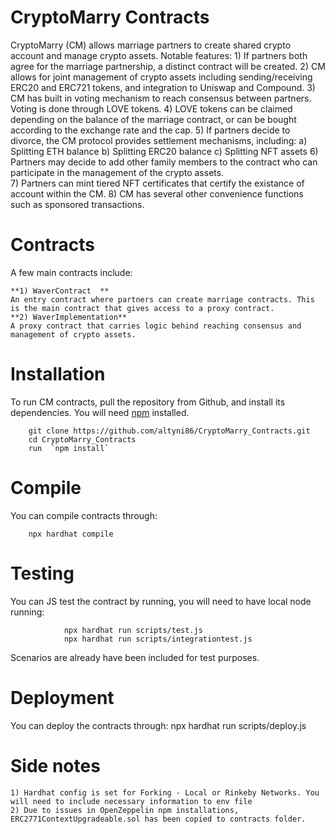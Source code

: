 # CryptoMarry Contracts 

CryptoMarry (CM) allows marriage partners to create shared crypto account and manage crypto assets. Notable features: 
    1) If partners both agree for the marriage partnership, a distinct contract will be created. 
    2) CM allows for joint management of crypto assets including sending/receiving ERC20 and ERC721 tokens, and integration to Uniswap and Compound.
    3) CM has built in voting mechanism to reach consensus between partners. Voting is done through LOVE tokens. 
    4) LOVE tokens can be claimed depending on the balance of the marriage contract, or can be bought according to the exchange rate and the cap. 
    5) If partners decide to divorce, the CM protocol provides settlement mechanisms, including: 
       a) Splitting ETH balance 
       b) Splitting ERC20 balance 
       c) Splitting NFT assets 
    6) Partners may decide to add other family members to the contract who can participate in the management of the crypto assets.  
    7) Partners can mint tiered NFT certificates that certify the existance of account within the CM. 
    8) CM has several other convenience functions such as sponsored transactions. 

# Contracts 

A few main contracts include: 

    **1) WaverContract  **
    An entry contract where partners can create marriage contracts. This is the main contract that gives access to a proxy contract. 
    **2) WaverImplementation**
    A proxy contract that carries logic behind reaching consensus and management of crypto assets. 

# Installation

To run CM contracts, pull the repository from Github, and install its dependencies. You will need [npm](https://docs.npmjs.com/cli/install) installed.


        git clone https://github.com/altyni86/CryptoMarry_Contracts.git
        cd CryptoMarry_Contracts
        run  `npm install`

# Compile 

You can compile contracts through:

        npx hardhat compile

# Testing 

You can JS test the contract by running, you will need to have local node running:

                npx hardhat run scripts/test.js  
                npx hardhat run scripts/integrationtest.js
Scenarios are already have been included for test purposes.  

# Deployment 

You can deploy the contracts through: 
                npx hardhat run scripts/deploy.js 



# Side notes 
    1) Hardhat config is set for Forking - Local or Rinkeby Networks. You will need to include necessary information to env file
    2) Due to issues in OpenZeppelin npm installations, ERC2771ContextUpgradeable.sol has been copied to contracts folder. 
